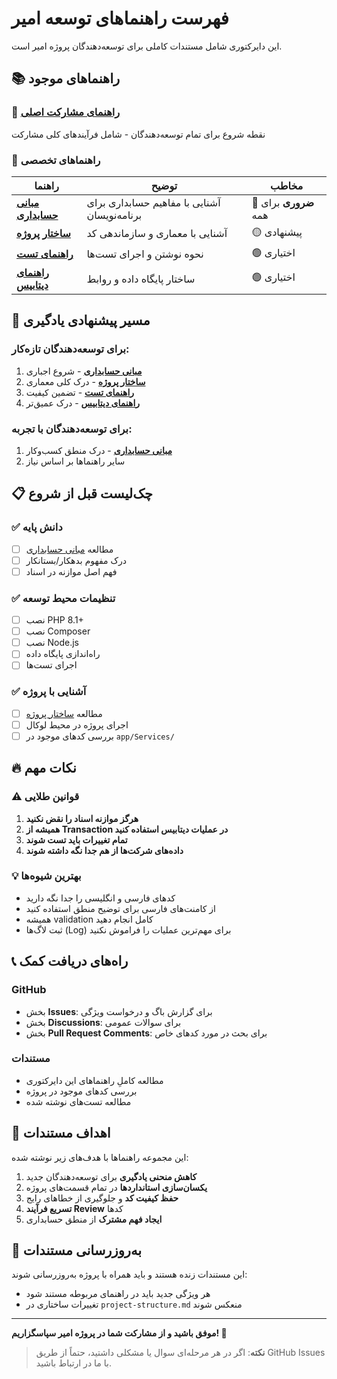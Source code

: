 # فهرست راهنماهای توسعه امیر

این دایرکتوری شامل مستندات کاملی برای توسعه‌دهندگان پروژه امیر است.

## 📚 راهنماهای موجود

### 🎯 [راهنمای مشارکت اصلی](../CONTRIBUTING.md)
نقطه شروع برای تمام توسعه‌دهندگان - شامل فرآیندهای کلی مشارکت

### 📖 راهنماهای تخصصی

| راهنما | توضیح | مخاطب |
|---------|--------|--------|
| **[مبانی حسابداری](accounting-basics.md)** | آشنایی با مفاهیم حسابداری برای برنامه‌نویسان | 🔴 **ضروری** برای همه |
| **[ساختار پروژه](project-structure.md)** | آشنایی با معماری و سازماندهی کد | 🟡 پیشنهادی |
| **[راهنمای تست](testing-guide.md)** | نحوه نوشتن و اجرای تست‌ها | 🟢 اختیاری |
| **[راهنمای دیتابیس](database-guide.md)** | ساختار پایگاه داده و روابط | 🟢 اختیاری |

## 🚀 مسیر پیشنهادی یادگیری

### برای توسعه‌دهندگان تازه‌کار:
1. **[مبانی حسابداری](accounting-basics.md)** - شروع اجباری
2. **[ساختار پروژه](project-structure.md)** - درک کلی معماری
4. **[راهنمای تست](testing-guide.md)** - تضمین کیفیت
5. **[راهنمای دیتابیس](database-guide.md)** - درک عمیق‌تر

### برای توسعه‌دهندگان با تجربه:
1. **[مبانی حسابداری](accounting-basics.md)** - درک منطق کسب‌وکار
3. سایر راهنماها بر اساس نیاز

## 📋 چک‌لیست قبل از شروع

### ✅ دانش پایه
- [ ] مطالعه [مبانی حسابداری](accounting-basics.md)
- [ ] درک مفهوم بدهکار/بستانکار
- [ ] فهم اصل موازنه در اسناد

### ✅ تنظیمات محیط توسعه
- [ ] نصب PHP 8.1+
- [ ] نصب Composer
- [ ] نصب Node.js
- [ ] راه‌اندازی پایگاه داده
- [ ] اجرای تست‌ها

### ✅ آشنایی با پروژه
- [ ] مطالعه [ساختار پروژه](project-structure.md)
- [ ] اجرای پروژه در محیط لوکال
- [ ] بررسی کدهای موجود در `app/Services/`

## 🔥 نکات مهم

### ⚠️ قوانین طلایی
1. **هرگز موازنه اسناد را نقض نکنید**
2. **همیشه از Transaction در عملیات دیتابیس استفاده کنید**
3. **تمام تغییرات باید تست شوند**
4. **داده‌های شرکت‌ها از هم جدا نگه داشته شوند**

### 💡 بهترین شیوه‌ها
- کدهای فارسی و انگلیسی را جدا نگه دارید
- از کامنت‌های فارسی برای توضیح منطق استفاده کنید
- همیشه validation کامل انجام دهید
- ثبت لاگ‌ها (Log) برای مهم‌ترین عملیات را فراموش نکنید

## 📞 راه‌های دریافت کمک

### GitHub
- بخش **Issues**: برای گزارش باگ و درخواست ویژگی
- بخش **Discussions**: برای سوالات عمومی
- بخش **Pull Request Comments**: برای بحث در مورد کدهای خاص

### مستندات
- مطالعه کاملِ راهنماهای این دایرکتوری
- بررسی کدهای موجود در پروژه
- مطالعه تست‌های نوشته شده

## 🎯 اهداف مستندات

این مجموعه راهنماها با هدف‌های زیر نوشته شده:

1. **کاهش منحنی یادگیری** برای توسعه‌دهندگان جدید
2. **یکسان‌سازی استانداردها** در تمام قسمت‌های پروژه
3. **حفظ کیفیت کد** و جلوگیری از خطاهای رایج
4. **تسریع فرآیند Review** کدها
5. **ایجاد فهم مشترک** از منطق حسابداری

## 🔄 به‌روزرسانی مستندات

این مستندات زنده هستند و باید همراه با پروژه به‌روزرسانی شوند:

- هر ویژگی جدید باید در راهنمای مربوطه مستند شود
- تغییرات ساختاری در `project-structure.md` منعکس شوند

---

**موفق باشید و از مشارکت شما در پروژه امیر سپاسگزاریم! 🚀**

> **نکته**: اگر در هر مرحله‌ای سوال یا مشکلی داشتید، حتماً از طریق GitHub Issues با ما در ارتباط باشید.
